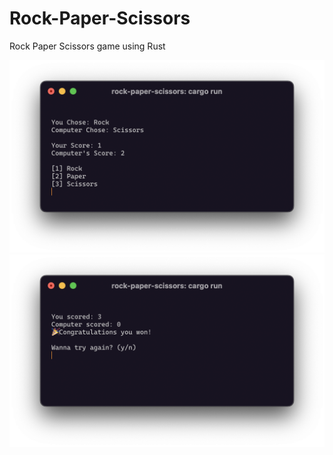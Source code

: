 # Rock-Paper-Scissors
Rock Paper Scissors game using Rust

<img src="1.png" width="600"/>
<img src="2.png" width="600"/>
